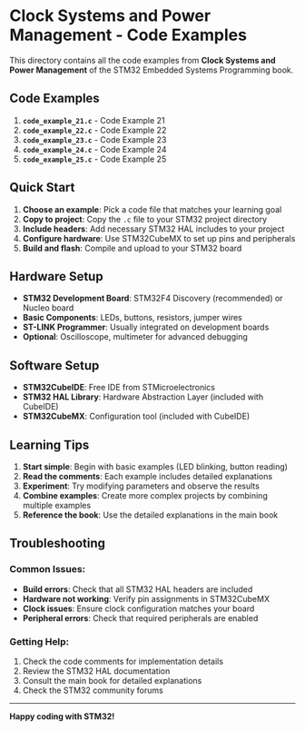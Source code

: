 # Clock Systems and Power Management - Code Examples

This directory contains all the code examples from **Clock Systems and Power Management** of the STM32 Embedded Systems Programming book.

## Code Examples

 1. **`code_example_21.c`** - Code Example 21
 2. **`code_example_22.c`** - Code Example 22
 3. **`code_example_23.c`** - Code Example 23
 4. **`code_example_24.c`** - Code Example 24
 5. **`code_example_25.c`** - Code Example 25

## Quick Start

1. **Choose an example**: Pick a code file that matches your learning goal
2. **Copy to project**: Copy the `.c` file to your STM32 project directory
3. **Include headers**: Add necessary STM32 HAL includes to your project
4. **Configure hardware**: Use STM32CubeMX to set up pins and peripherals
5. **Build and flash**: Compile and upload to your STM32 board

## Hardware Setup

- **STM32 Development Board**: STM32F4 Discovery (recommended) or Nucleo board
- **Basic Components**: LEDs, buttons, resistors, jumper wires
- **ST-LINK Programmer**: Usually integrated on development boards
- **Optional**: Oscilloscope, multimeter for advanced debugging

## Software Setup

- **STM32CubeIDE**: Free IDE from STMicroelectronics
- **STM32 HAL Library**: Hardware Abstraction Layer (included with CubeIDE)
- **STM32CubeMX**: Configuration tool (included with CubeIDE)

## Learning Tips

1. **Start simple**: Begin with basic examples (LED blinking, button reading)
2. **Read the comments**: Each example includes detailed explanations
3. **Experiment**: Try modifying parameters and observe the results
4. **Combine examples**: Create more complex projects by combining multiple examples
5. **Reference the book**: Use the detailed explanations in the main book

## Troubleshooting

### Common Issues:

- **Build errors**: Check that all STM32 HAL headers are included
- **Hardware not working**: Verify pin assignments in STM32CubeMX
- **Clock issues**: Ensure clock configuration matches your board
- **Peripheral errors**: Check that required peripherals are enabled

### Getting Help:

1. Check the code comments for implementation details
2. Review the STM32 HAL documentation
3. Consult the main book for detailed explanations
4. Check the STM32 community forums

---

**Happy coding with STM32!**
